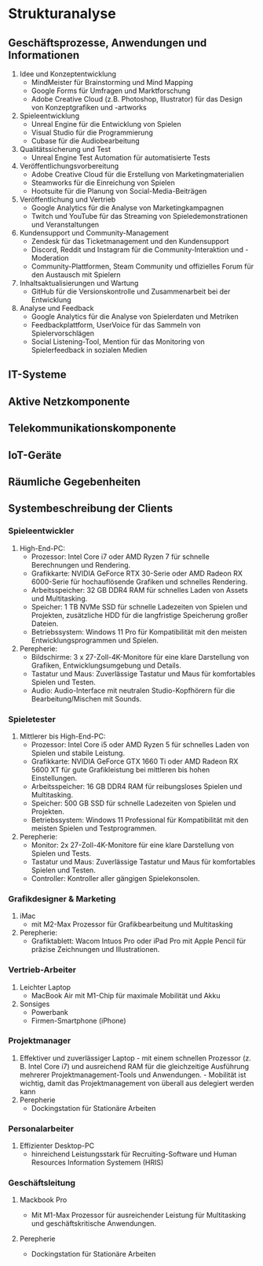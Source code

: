 # Strukturanalyse
## Geschäftsprozesse, Anwendungen und Informationen
1. Idee und Konzeptentwicklung
   - MindMeister für Brainstorming und Mind Mapping
   - Google Forms für Umfragen und Marktforschung
   - Adobe Creative Cloud (z.B. Photoshop, Illustrator) für das Design von Konzeptgrafiken und -artworks
2. Spieleentwicklung
   - Unreal Engine für die Entwicklung von Spielen
   - Visual Studio für die Programmierung
   - Cubase für die Audiobearbeitung
3. Qualitätssicherung und Test
   - Unreal Engine Test Automation für automatisierte Tests   
4. Veröffentlichungsvorbereitung
   - Adobe Creative Cloud für die Erstellung von Marketingmaterialien
   - Steamworks für die Einreichung von Spielen
   - Hootsuite für die Planung von Social-Media-Beiträgen
5. Veröffentlichung und Vertrieb
   - Google Analytics für die Analyse von Marketingkampagnen
   - Twitch und YouTube für das Streaming von Spieledemonstrationen und Veranstaltungen
6. Kundensupport und Community-Management
   - Zendesk für das Ticketmanagement und den Kundensupport
   - Discord, Reddit und Instagram für die Community-Interaktion und -Moderation
   - Community-Plattformen, Steam Community und offizielles Forum für den Austausch mit Spielern
8. Inhaltsaktualisierungen und Wartung
   - GitHub für die Versionskontrolle und Zusammenarbeit bei der Entwicklung 
9. Analyse und Feedback
   - Google Analytics für die Analyse von Spielerdaten und Metriken
   - Feedbackplattform, UserVoice für das Sammeln von Spielervorschlägen
   - Social Listening-Tool, Mention für das Monitoring von Spielerfeedback in sozialen Medien

## IT-Systeme
## Aktive Netzkomponente
## Telekommunikationskomponente
## IoT-Geräte


## Räumliche Gegebenheiten
## Systembeschreibung der Clients
### Spieleentwickler
   1. High-End-PC:
      - Prozessor: Intel Core i7 oder AMD Ryzen 7 für schnelle Berechnungen und Rendering.
      - Grafikkarte: NVIDIA GeForce RTX 30-Serie oder AMD Radeon RX 6000-Serie für hochauflösende Grafiken und schnelles Rendering.
      - Arbeitsspeicher: 32 GB DDR4 RAM für schnelles Laden von Assets und Multitasking.
      - Speicher: 1 TB NVMe SSD für schnelle Ladezeiten von Spielen und Projekten, zusätzliche HDD für die langfristige Speicherung großer Dateien.
      - Betriebssystem: Windows 11 Pro für Kompatibilität mit den meisten Entwicklungsprogrammen und Spielen.
   2. Perepherie:
      - Bildschirme: 3 x 27-Zoll-4K-Monitore für eine klare Darstellung von Grafiken, Entwicklungsumgebung und Details.
      - Tastatur und Maus: Zuverlässige Tastatur und Maus für komfortables Spielen und Testen.
      - Audio: Audio-Interface mit neutralen Studio-Kopfhörern für die Bearbeitung/Mischen mit Sounds.
        
### Spieletester
   1. Mittlerer bis High-End-PC:
      - Prozessor: Intel Core i5 oder AMD Ryzen 5 für schnelles Laden von Spielen und stabile Leistung.
      - Grafikkarte: NVIDIA GeForce GTX 1660 Ti oder AMD Radeon RX 5600 XT für gute Grafikleistung bei mittleren bis hohen Einstellungen.
      - Arbeitsspeicher: 16 GB DDR4 RAM für reibungsloses Spielen und Multitasking.
      - Speicher: 500 GB SSD für schnelle Ladezeiten von Spielen und Projekten.
      - Betriebssystem: Windows 11 Professional für Kompatibilität mit den meisten Spielen und Testprogrammen.
   2. Perepherie:
      - Monitor: 2x 27-Zoll-4K-Monitore für eine klare Darstellung von Spielen und Tests.
      - Tastatur und Maus: Zuverlässige Tastatur und Maus für komfortables Spielen und Testen.
      - Controller: Kontroller aller gängigen Spielekonsolen.
      
### Grafikdesigner & Marketing
   1. iMac
      - mit M2-Max Prozessor für Grafikbearbeitung und Multitasking
   2. Perepherie:
      - Grafiktablett: Wacom Intuos Pro oder iPad Pro mit Apple Pencil für präzise Zeichnungen und Illustrationen.
      
### Vertrieb-Arbeiter
   1. Leichter Laptop
      - MacBook Air mit M1-Chip für maximale Mobilität und Akku
   2. Sonsiges
      - Powerbank
      - Firmen-Smartphone (iPhone) 
### Projektmanager
   1.  Effektiver und zuverlässiger Laptop
      - mit einem schnellen Prozessor (z. B. Intel Core i7) und ausreichend RAM für die gleichzeitige Ausführung mehrerer Projektmanagement-Tools und Anwendungen.
      - Mobilität ist wichtig, damit das Projektmanagement von überall aus delegiert werden kann
   2. Perepherie
      - Dockingstation für Stationäre Arbeiten
### Personalarbeiter
   1. Effizienter Desktop-PC 
      - hinreichend Leistungsstark für Recruiting-Software und Human Resources Information Systemem (HRIS)
### Geschäftsleitung
   1. Mackbook Pro
      - Mit M1-Max Prozessor für ausreichender Leistung für Multitasking und geschäftskritische Anwendungen.
     
   2. Perepherie
      - Dockingstation für Stationäre Arbeiten
